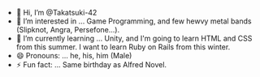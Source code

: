 - 👋 Hi, I’m @Takatsuki-42
- 👀 I’m interested in ... Game Programming, and few hewvy metal bands (Slipknot, Angra, Persefone...).
- 🌱 I’m currently learning ... Unity, and I'm going to learn HTML and CSS from this summer. I want to learn Ruby on Rails from this winter.
- 😄 Pronouns: ... he, his, him (Male)
- ⚡ Fun fact: ... Same birthday as Alfred Novel.

<!---
Takatsuki-42/Takatsuki-42 is a ✨ special ✨ repository because its `README.md` (this file) appears on your GitHub profile.
You can click the Preview link to take a look at your changes.
--->
